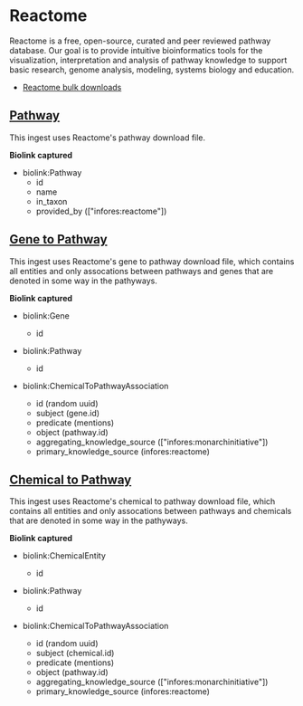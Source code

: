 # Reactome

Reactome is a free, open-source, curated and peer reviewed pathway database. Our goal is to provide intuitive bioinformatics tools for the visualization, interpretation and analysis of pathway knowledge to support basic research, genome analysis, modeling, systems biology and education.

* [Reactome bulk downloads](http://www.reactome.org/download/current/)

## [Pathway](#pathway)

This ingest uses Reactome's pathway download file. 

__**Biolink captured**__

* biolink:Pathway
    * id
    * name
    * in_taxon
    * provided_by (["infores:reactome"])

## [Gene to Pathway](#gene_to_pathway)

This ingest uses Reactome's gene to pathway download file, which contains all entities and only assocations between pathways and genes that are denoted in some way in the pathyways. 

__**Biolink captured**__

* biolink:Gene
    * id

* biolink:Pathway
    * id

* biolink:ChemicalToPathwayAssociation
    * id (random uuid)
    * subject (gene.id)
    * predicate (mentions)
    * object (pathway.id)
    * aggregating_knowledge_source (["infores:monarchinitiative"])
    * primary_knowledge_source (infores:reactome)

## [Chemical to Pathway](#chemical_to_pathway)

This ingest uses Reactome's chemical to pathway download file, which contains all entities and only assocations between pathways and chemicals that are denoted in some way in the pathyways. 

__**Biolink captured**__

* biolink:ChemicalEntity
    * id

* biolink:Pathway
    * id

* biolink:ChemicalToPathwayAssociation
    * id (random uuid)
    * subject (chemical.id)
    * predicate (mentions)
    * object (pathway.id)
    * aggregating_knowledge_source (["infores:monarchinitiative"])
    * primary_knowledge_source (infores:reactome)
